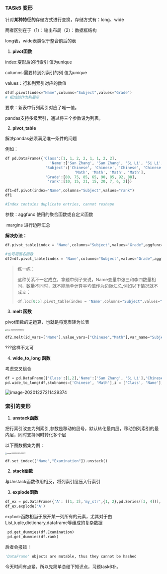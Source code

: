 ### TASk5 变形

针对**某种特征的**存储方式进行变换，存储方式有：long、wide

两者区别在于（1）：输出布局（2）：数据框结构

long表，wide表类似于整合前后的表

1. **pivot函数**

index:变形后的行索引                值为unique

columns:需要转到列索引的列    值为unique

values：行和列索引对应的数值   

```python
dfdf.pivot(index="Name",columns="Subject",values="Grade")
# 把成绩作为列展示
```

要求：新表中行列索引对应了唯一值。

pandas支持多级索引，通过将三个参数设为列表。

2. **pivot_table**

解决pandas必须满足唯一条件的问题

例如：

```python
df pd.DataFrame({'Class':[1, 1, 2, 2, 1, 1, 2, 2],
                    'Name':['San Zhang', 'San Zhang', 'Si Li', 'Si Li',                          'San Zhang', 'San Zhang', 'Si Li', 'Si Li'],                 'Examination': ['Mid', 'Final', 'Mid', 'Final',                                  'Mid', 'Final', 'Mid', 'Final'],
                  'Subject':['Chinese', 'Chinese', 'Chinese', 'Chinese',
                               'Math', 'Math', 'Math', 'Math'],
                  'Grade':[80, 75, 85, 65, 90, 85, 92, 88],
                   'rank':[10, 15, 21, 15, 20, 7, 6, 2]})

df1=df.pivot(index="Name",columns="Subject",values="rank")
df1

#Index contains duplicate entries, cannot reshape
```

参数：aggfunc                         使用的聚合函数或自定义函数

​			margins               进行边际汇总

**解决办法：**

```python
df.pivot_table(index = 'Name',columns="Subject",values="Grade",aggfunc="mean")

#也可用匿名函数
df2=df.pivot_table(index = 'Name',columns="Subject",values="Grade",aggfunc=lambda x:x.mean())
```

> 练一练：
>
> 这种关系不一定成立，拿题中例子来说，Name变量中张三和李四数量相同，数量不同时，就不能简单计算平均值作为边际汇总,例如以下情况就不成立：
>
> ```python
> df.loc[0:5].pivot_table(index = 'Name',columns="Subject",values="Grade",aggfunc=lambda x:x.mean(),margins=True)
> ```

3. **melt 函数**

pivot函数的逆运算，也就是将宽表转为长表

<img src="C:\Users\HuaWei\AppData\Roaming\Typora\typora-user-images\image-20201227210336002.png" alt="image-20201227210336002" style="zoom:30%;" />

```python
df2.melt(id_vars=["Name"],value_vars=["Chinese","Math"],var_name="Subject",value_name="Grade")
```

???这样不太可

4. **wide_to_long 函数**

考虑交叉组合

```python
df = pd.DataFrame({'Class':[1,2],'Name':['San Zhang', 'Si Li'],'Chinese_Mid':[80, 75], 'Math_Mid':[90, 85], 'Chinese_Final':[80, 75], 'Math_Final':[90, 85]})
pd.wide_to_long(df,stubnames=['Chinese', 'Math'],i = ['Class', 'Name'],j='Examination',sep='_',suffix='.+')
```

![image-20201227211429374](C:\Users\HuaWei\AppData\Roaming\Typora\typora-user-images\image-20201227211429374.png)

### 索引的变形

1. **unstack函数**

把行索引改变为列索引,参数是移动的层号，默认转化最内层，移动到列索引的最内层，同时支持同时转化多个层

以下图数据集为例：

<img src="C:\Users\HuaWei\AppData\Roaming\Typora\typora-user-images\image-20201227212410077.png" alt="image-20201227212410077" style="zoom:33%;" />

```python
df.set_index(["Name","Examination"]).unstack()
```

2. **stack函数**

与Unstack函数作用相反，将列索引层压入行索引

3. **explode函数**

```python
df_ex = pd.DataFrame({'A': [[1, 2],'my_str',{1, 2},pd.Series([3, 4])], 'B': 1})
df_ex.explode('A')
```

`explode`函数相当于展开某一列所有的元素，尤其对于由List,tuple,dictionary,dataframe等组成的复杂数据

```python
 pd.get_dummies(df.Examination)
 pd.get_dummies(df.rank)
```

后者会报错！

```python
'DataFrame' objects are mutable, thus they cannot be hashed
```



今天时间有点紧，所以先简单总结下知识点，习题task6补。
